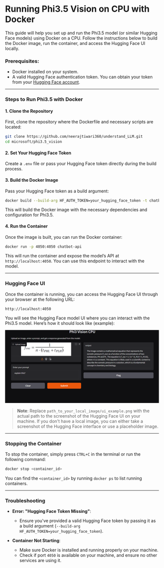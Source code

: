 # Running Phi3.5 Vision on CPU with Docker

This guide will help you set up and run the Phi3.5 model (or similar Hugging Face models) using Docker on a CPU. Follow the instructions below to build the Docker image, run the container, and access the Hugging Face UI locally.

### Prerequisites:
- Docker installed on your system.
- A valid Hugging Face authentication token. You can obtain your token from your [Hugging Face account](https://huggingface.co/settings/tokens).

---

### Steps to Run Phi3.5 with Docker

#### 1. Clone the Repository
First, clone the repository where the Dockerfile and necessary scripts are located:

```bash
git clone https://github.com/neerajtiwari360/understand_LLM.git
cd microsoft/phi3.5_vision
```

#### 2. Set Your Hugging Face Token
Create a `.env` file or pass your Hugging Face token directly during the build process.

#### 3. Build the Docker Image
Pass your Hugging Face token as a build argument:

```bash
docker build --build-arg HF_AUTH_TOKEN=your_hugging_face_token -t chatbot-api .
```

This will build the Docker image with the necessary dependencies and configuration for Phi3.5.

#### 4. Run the Container
Once the image is built, you can run the Docker container:

```bash
docker run -p 4050:4050 chatbot-api
```

This will run the container and expose the model’s API at `http://localhost:4050`. You can use this endpoint to interact with the model.

---

### Hugging Face UI

Once the container is running, you can access the Hugging Face UI through your browser at the following URL:

```
http://localhost:4050
```

You will see the Hugging Face model UI where you can interact with the Phi3.5 model. Here’s how it should look like (example):

![Hugging Face UI](image.png)

> **Note**: Replace `path_to_your_local_image/ui_example.png` with the actual path to the screenshot of the Hugging Face UI on your machine. If you don't have a local image, you can either take a screenshot of the Hugging Face interface or use a placeholder image.

---

### Stopping the Container
To stop the container, simply press `CTRL+C` in the terminal or run the following command:

```bash
docker stop <container_id>
```

You can find the `<container_id>` by running `docker ps` to list running containers.

---

### Troubleshooting

- **Error: "Hugging Face Token Missing"**:
  - Ensure you've provided a valid Hugging Face token by passing it as a build argument (`--build-arg HF_AUTH_TOKEN=your_hugging_face_token`).

- **Container Not Starting**:
  - Make sure Docker is installed and running properly on your machine.
  - Check if port `4050` is available on your machine, and ensure no other services are using it.
